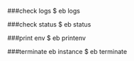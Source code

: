 ###check logs
$ eb logs

###check status
$ eb status

###print env
$ eb printenv

###terminate eb instance
$ eb terminate